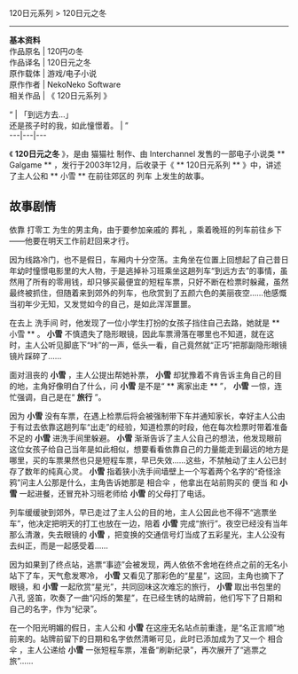 120日元系列  > 120日元之冬

  
  
---  
**基本资料**  
作品原名  |  120円の冬   
作品译名  |  120日元之冬   
原作载体  |  游戏/电子小说   
原作作者  |  NekoNeko Software   
相关作品  |  《  120日元系列  》   
  
“  |  「到远方去…」   
还是孩子时的我，如此憧憬着。  |  ”   
---|---|---  
  
《 **120日元之冬** 》，是由  猫猫社  制作、由  Interchannel  发售的一部电子小说类 ** Galgame  **
，发行于2003年12月，后收录于《 ** 120日元系列  ** 》中，讲述了主人公和 ** 小雪  ** 在前往郊区的  列车  上发生的故事。

##  故事剧情

依靠  打零工  为生的男主角，由于要参加亲戚的  葬礼  ，乘着晚班的列车前往乡下——他要在明天工作前赶回来才行。

因为线路冷门，也不是假日，车厢内十分空荡。主角坐在位置上回想起了自己昔日年幼时憧憬电影里的大人物，于是逃掉补习班乘坐这趟列车“到远方去”的事情，虽然用了所有的零用钱，却只够买最便宜的短程车票，只好不断在检票时躲藏，虽然最终被抓住，但随着来到郊外的列车，也欣赏到了五颜六色的美丽夜空……他感慨当初年少无知，又发觉如今的自己，是如此浑浑噩噩。

在去上  洗手间  时，他发现了一位小学生打扮的女孩子挡住自己去路，她就是 ** 小雪  ** 。 **小雪**
不慎遗失了隐形眼镜，因此车票滑落在哪里也不知道，就在这时，主人公听见脚底下“咔”的一声，低头一看，自己竟然就“正巧”把那副隐形眼镜镜片踩碎了……

面对沮丧的 **小雪** ，主人公提出帮她补票， **小雪** 却犹豫着不肯告诉主角自己的目的地，主角好像明白了什么，问 **小雪** 是不是“ **
离家出走  ** ”， **小雪** 一惊，连忙强调，自己是在“ **旅行** ”。

因为 **小雪**
没有车票，在遇上检票后将会被强制带下车并通知家长，幸好主人公由于有过去依靠这趟列车“出走”的经验，知道检票的时段，他在每次检票时带着准备不足的 **小雪**
进洗手间里躲避。 **小雪**
渐渐告诉了主人公自己的想法，他发现眼前这位女孩子给自己当年是如此相似，想要看看依靠自己的力量能走到最远的地方是哪里，买的车票果然也只是短程车票，早已失效……这些，不禁触动了主人公已封存了数年的纯真心灵。
**小雪** 指着狭小洗手间墙壁上一个写着两个名字的“奇怪涂鸦”问主人公那是什么，主角告诉她那是  相合伞  ，他拿出在站前购买的  便当  和
**小雪** 一起进餐，还冒充补习班老师给 **小雪** 的父母打了电话。

列车缓缓驶到郊外，早已走过了主人公的目的地，主人公因此也不得不“逃票坐车”，他决定把明天的打工也放在一边，陪着 **小雪**
完成“旅行”。夜空已经没有当年那么清澈，失去眼镜的 **小雪** ，把变换的交通信号灯当成了五彩星光，主人公没有去纠正，而是一起感受着……

因为如果到了终点站，逃票“事迹”会被发现，两人依依不舍地在终点之前的无名小站下了车，天气愈发寒冷， **小雪**
又看见了那彩色的“星星”，这回，主角也摘下了眼镜，和 **小雪** 一起欣赏“星光”，共同回味这次难忘的旅行， **小雪** 取出书包里的  八孔
竖笛，吹奏了一曲“闪烁的繁星”，在已经生锈的站牌前，他们写下了日期和自己的名字，作为“纪录”。

在一个阳光明媚的假日，主人公和 **小雪** 在这座无名站点前重逢，是“名正言顺”地前来的。站牌前留下的日期和名字依然清晰可见，此时已添加成为了又一个
相合伞  ，主人公递给 **小雪** 一张短程车票，准备“刷新纪录”，再次展开了“逃票之旅”……

